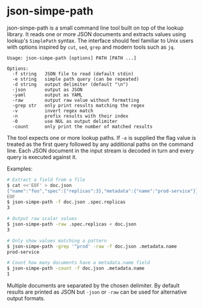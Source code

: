# json-simpe-path

json-simpe-path is a small command line tool built on top of the lookup library. It reads one or more JSON documents and extracts values using lookup's `SimplePath` syntax. The interface should feel familiar to Unix users with options inspired by `cut`, `sed`, `grep` and modern tools such as `jq`.

```
Usage: json-simpe-path [options] PATH [PATH ...]

Options:
  -f string   JSON file to read (default stdin)
  -e string   simple path query (can be repeated)
  -d string   output delimiter (default "\n")
  -json       output as JSON
  -yaml       output as YAML
  -raw        output raw value without formatting
  -grep str   only print results matching the regex
  -v          invert regex match
  -n          prefix results with their index
  -0          use NUL as output delimiter
  -count      only print the number of matched results
```

The tool expects one or more lookup paths. If `-e` is supplied the flag value is treated as the first query followed by any additional paths on the command line. Each JSON document in the input stream is decoded in turn and every query is executed against it.

Examples:

```bash
# Extract a field from a file
$ cat <<'EOF' > doc.json
{"name":"foo","spec":{"replicas":3},"metadata":{"name":"prod-service"}}
EOF
$ json-simpe-path -f doc.json .spec.replicas
3

# Output raw scalar values
$ json-simpe-path -raw .spec.replicas < doc.json
3

# Only show values matching a pattern
$ json-simpe-path -grep '^prod' -raw -f doc.json .metadata.name
prod-service

# Count how many documents have a metadata.name field
$ json-simpe-path -count -f doc.json .metadata.name
1
```

Multiple documents are separated by the chosen delimiter. By default results are printed as JSON but `-json` or `-raw` can be used for alternative output formats.
